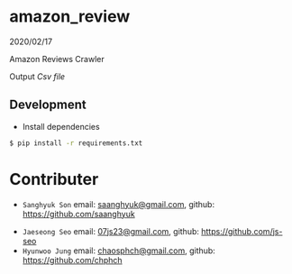 # amazon_review 

2020/02/17

Amazon Reviews Crawler




Output
*Csv file*

## Development

- Install dependencies
```bash
$ pip install -r requirements.txt
```





# Contributer
- `Sanghyuk Son` email: saanghyuk@gmail.com, github: https://github.com/saanghyuk

* `Jaeseong Seo` email: 07js23@gmail.com, github: https://github.com/js-seo
* `Hyunwoo Jung` email: chaosphch@gmail.com, github: <https://github.com/chphch>